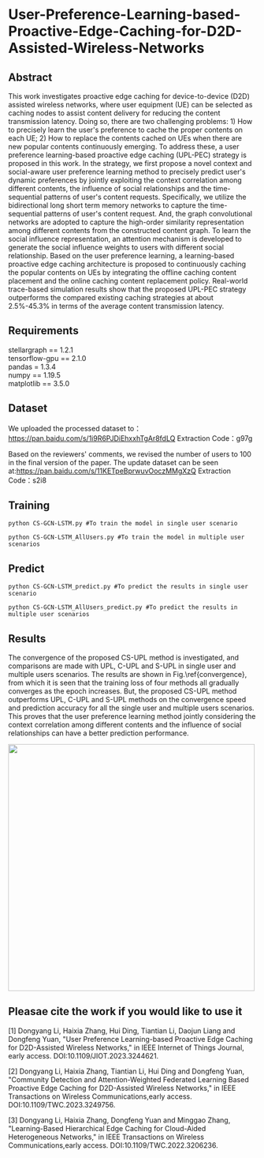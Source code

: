 # User-Preference-Learning-based-Proactive-Edge-Caching-for-D2D-Assisted-Wireless-Networks
## Abstract
This work investigates proactive edge caching for device-to-device (D2D) assisted wireless networks, where user equipment (UE) can be selected as caching nodes to assist content delivery for reducing the content transmission latency. Doing so, there are two challenging problems: 1) How to precisely learn the user's preference to cache the proper contents on each UE; 2) How to replace the contents cached on UEs when there are new popular contents continuously emerging. To address these, a user preference learning-based proactive edge caching (UPL-PEC) strategy is proposed in this work. In the strategy, we first propose a novel context and social-aware user preference learning method to precisely predict user's dynamic preferences by jointly exploiting the context correlation among different contents, the influence of social relationships and the time-sequential patterns of user's content requests. Specifically, we utilize the bidirectional long short term memory networks to capture the time-sequential patterns of user's content request. And, the graph convolutional networks are adopted to capture the high-order similarity representation among different contents from the constructed content graph. To learn the social influence representation, an attention mechanism is developed to generate the social influence weights to users with different social relationship. Based on the user preference learning, 
a learning-based proactive edge caching architecture is proposed to continuously caching the popular contents on UEs by integrating the offline caching
content placement and the online caching content replacement policy. Real-world trace-based simulation results show that the proposed UPL-PEC strategy
outperforms the compared existing caching strategies at about 2.5\%-45.3\% in terms of the average content transmission latency.

## Requirements
stellargraph == 1.2.1  
tensorflow-gpu == 2.1.0  
pandas = 1.3.4  
numpy == 1.19.5  
matplotlib == 3.5.0  
## Dataset
We uploaded the processed dataset to：https://pan.baidu.com/s/1i9R6PJDiEhxxhTgAr8fdLQ 
Extraction Code：g97g


Based on the reviewers' comments, we revised the number of users to 100 in the final version of the paper. 
The update dataset can be seen at:https://pan.baidu.com/s/11KETpeBprwuvOoczMMgXzQ
Extraction Code：s2i8

## Training
```
python CS-GCN-LSTM.py #To train the model in single user scenario

python CS-GCN-LSTM_AllUsers.py #To train the model in multiple user scenarios
```
## Predict

```
python CS-GCN-LSTM_predict.py #To predict the results in single user scenario

python CS-GCN-LSTM_AllUsers_predict.py #To predict the results in multiple user scenarios
```

## Results
The convergence of the proposed CS-UPL method is investigated, and comparisons are made with UPL, C-UPL and S-UPL in single user and multiple users scenarios. The results are shown in Fig.\ref{convergence}, from which it is seen that the training loss of four methods all gradually converges as the epoch increases. But, the proposed CS-UPL method outperforms UPL, C-UPL and S-UPL methods on the convergence speed and prediction accuracy for all the single user and multiple users scenarios. This proves that the user preference learning method jointly considering the context correlation among different contents and the influence of social relationships can have a better prediction performance.   

<img src="https://github.com/lidongyang1/CS-UPL/blob/main/%E6%94%B6%E6%95%9B%E6%80%A7Training_loss_new/Training_loss.jpg" width="500px">

## Pleasae cite the work if you would like to use it

[1] Dongyang Li, Haixia Zhang, Hui Ding, Tiantian Li, Daojun Liang and Dongfeng Yuan, "User Preference Learning-based Proactive Edge Caching for D2D-Assisted Wireless Networks," in IEEE Internet of Things Journal, early access. DOI:10.1109/JIOT.2023.3244621.

[2] Dongyang Li, Haixia Zhang, Tiantian Li, Hui Ding and Dongfeng Yuan, "Community Detection and Attention-Weighted Federated Learning Based Proactive Edge Caching for D2D-Assisted Wireless Networks," in IEEE Transactions on Wireless Communications,early access. DOI:10.1109/TWC.2023.3249756.

[3] Dongyang Li, Haixia Zhang, Dongfeng Yuan and Minggao Zhang, "Learning-Based Hierarchical Edge Caching for Cloud-Aided Heterogeneous Networks," in IEEE Transactions on Wireless Communications,early access. DOI:10.1109/TWC.2022.3206236.




